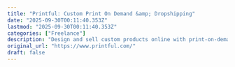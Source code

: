 ```yaml
---
title: "Printful: Custom Print On Demand &amp; Dropshipping"
date: "2025-09-30T00:11:40.353Z"
lastmod: "2025-09-30T00:11:40.353Z"
categories: ["Freelance"]
description: "Design and sell custom products online with print-on-demand dropshipping. Sign up for free and start an online store without inventory."
original_url: "https://www.printful.com/"
draft: false
---
```

